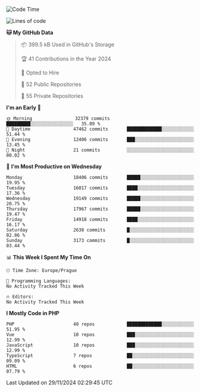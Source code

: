 <!--START_SECTION:waka-->
![Code Time](http://img.shields.io/badge/Code%20Time-1%2C583%20hrs%2058%20mins-blue)

![Lines of code](https://img.shields.io/badge/From%20Hello%20World%20I%27ve%20Written-28.9%20million%20lines%20of%20code-blue)

**🐱 My GitHub Data** 

> 📦 399.5 kB Used in GitHub's Storage 
 > 
> 🏆 41 Contributions in the Year 2024
 > 
> 💼 Opted to Hire
 > 
> 📜 52 Public Repositories 
 > 
> 🔑 55 Private Repositories 
 > 
**I'm an Early 🐤** 

```text
🌞 Morning                32379 commits       █████████░░░░░░░░░░░░░░░░   35.09 % 
🌆 Daytime                47462 commits       █████████████░░░░░░░░░░░░   51.44 % 
🌃 Evening                12406 commits       ███░░░░░░░░░░░░░░░░░░░░░░   13.45 % 
🌙 Night                  21 commits          ░░░░░░░░░░░░░░░░░░░░░░░░░   00.02 % 
```
📅 **I'm Most Productive on Wednesday** 

```text
Monday                   18406 commits       █████░░░░░░░░░░░░░░░░░░░░   19.95 % 
Tuesday                  16017 commits       ████░░░░░░░░░░░░░░░░░░░░░   17.36 % 
Wednesday                19149 commits       █████░░░░░░░░░░░░░░░░░░░░   20.75 % 
Thursday                 17967 commits       █████░░░░░░░░░░░░░░░░░░░░   19.47 % 
Friday                   14918 commits       ████░░░░░░░░░░░░░░░░░░░░░   16.17 % 
Saturday                 2638 commits        █░░░░░░░░░░░░░░░░░░░░░░░░   02.86 % 
Sunday                   3173 commits        █░░░░░░░░░░░░░░░░░░░░░░░░   03.44 % 
```


📊 **This Week I Spent My Time On** 

```text
🕑︎ Time Zone: Europe/Prague

💬 Programming Languages: 
No Activity Tracked This Week

🔥 Editors: 
No Activity Tracked This Week
```

**I Mostly Code in PHP** 

```text
PHP                      40 repos            █████████████░░░░░░░░░░░░   51.95 % 
Vue                      10 repos            ███░░░░░░░░░░░░░░░░░░░░░░   12.99 % 
JavaScript               10 repos            ███░░░░░░░░░░░░░░░░░░░░░░   12.99 % 
TypeScript               7 repos             ██░░░░░░░░░░░░░░░░░░░░░░░   09.09 % 
HTML                     6 repos             ██░░░░░░░░░░░░░░░░░░░░░░░   07.79 % 
```




 Last Updated on 29/11/2024 02:29:45 UTC
<!--END_SECTION:waka-->
<!--
**AlexKratky/AlexKratky** is a ✨ _special_ ✨ repository because its `README.md` (this file) appears on your GitHub profile.

Here are some ideas to get you started:

- 🔭 I’m currently working on ...
- 🌱 I’m currently learning ...
- 👯 I’m looking to collaborate on ...
- 🤔 I’m looking for help with ...
- 💬 Ask me about ...
- 📫 How to reach me: ...
- 😄 Pronouns: ...
- ⚡ Fun fact: ...
-->
